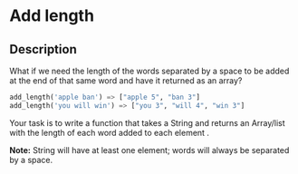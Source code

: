 # Add length

## Description

What if we need the length of the words separated by a space to be added at the end of that same word and have it returned as an array?

```python
add_length('apple ban') => ["apple 5", "ban 3"]
add_length('you will win') => ["you 3", "will 4", "win 3"]
```

Your task is to write a function that takes a String and returns an Array/list with the length of each word added to each element .

**Note:** String will have at least one element; words will always be separated by a space.